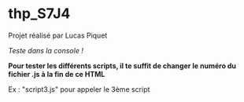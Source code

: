 # thp_S7J4

Projet réalisé par Lucas Piquet



*Teste dans la console !*


**Pour tester les différents scripts, il te suffit de changer le numéro du fichier .js à la fin de ce HTML**


Ex : "script3.js" pour appeler le 3ème script
